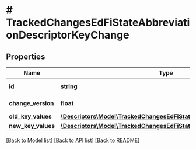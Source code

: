 # # TrackedChangesEdFiStateAbbreviationDescriptorKeyChange

## Properties

Name | Type | Description | Notes
------------ | ------------- | ------------- | -------------
**id** | **string** | Resource identifier | [optional]
**change_version** | **float** | Change version | [optional]
**old_key_values** | [**\Descriptors\Model\TrackedChangesEdFiStateAbbreviationDescriptorKey**](TrackedChangesEdFiStateAbbreviationDescriptorKey.md) |  | [optional]
**new_key_values** | [**\Descriptors\Model\TrackedChangesEdFiStateAbbreviationDescriptorKey**](TrackedChangesEdFiStateAbbreviationDescriptorKey.md) |  | [optional]

[[Back to Model list]](../../README.md#models) [[Back to API list]](../../README.md#endpoints) [[Back to README]](../../README.md)
